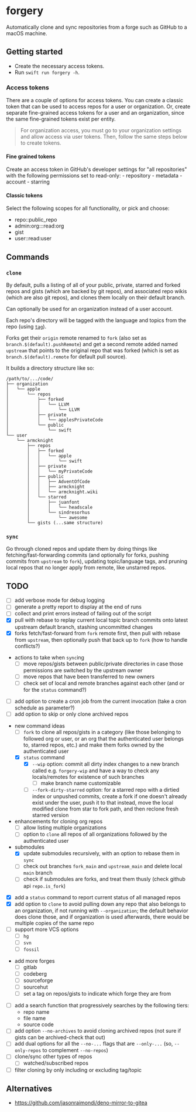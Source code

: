 # forgery

Automatically clone and sync repositories from a forge such as GitHub to a macOS machine.

## Getting started

- Create the necessary access tokens.
- Run `swift run forgery -h`.

### Access tokens

There are a couple of options for access tokens. You can create a classic token that can be used to access repos for a user or organization. Or, create separate fine-grained access tokens for a user and an organization, since the same fine-grained tokens exist per entity.

> For organization access, you must go to your organization settings and allow access via user tokens. Then, follow the same steps below to create tokens.

#### Fine grained tokens 

Create an access token in GitHub's developer settings for "all repositories" with the following permissions set to read-only:
    - repository 
        - metadata
    - account
        - starring
        
#### Classic tokens

Select the following scopes for all functionality, or pick and choose:
- repo::public_repo
- admin:org:::read:org
- gist
- user::read:user

## Commands

###  `clone`

By default, pulls a listing of all of your public, private, starred and forked repos and gists (which are backed by git repos), and associated repo wikis (which are also git repos), and clones them locally on their default branch.

Can optionally be used for an organization instead of a user account.

Each repo's directory will be tagged with the language and topics from the repo (using [`tag`](https://github.com/jdberry/tag)).

Forks get their `origin` remote renamed to `fork` (also set as `branch.$(default).pushRemote`) and get a second remote added named `upstream` that points to the original repo that was forked (which is set as `branch.$(default).remote` for default pull source).

It builds a directory structure like so:
```
/path/to/.../code/
├── organization
│   └── apple
│       └── repos
│           ├── forked
│           │   └── LLVM
│           │       └── LLVM
│           ├── private
│           │   └── applesPrivateCode
│           └── public
│               └── swift
└── user
    └── armcknight
        ├── repos
        │   ├── forked
        │   │   └── apple
        │   │       └── swift
        │   ├── private
        │   │   └── myPrivateCode
        │   ├── public
        │   │   ├── AdventOfCode
        │   │   ├── armcknight
        │   │   └── armcknight.wiki
        │   └── starred
        │       ├── juanfont
        │       │   └── headscale
        │       └── sindresorhus
        │           └── awesome
        └── gists (...same structure)
```

### `sync`

Go through cloned repos and update them by doing things like fetching/fast-forwarding commits (and optionally for forks, pushing commits from `upstream` to `fork`), updating topic/language tags, and pruning local repos that no longer apply from remote, like unstarred repos.

## TODO

- [ ] add verbose mode for debug logging
- [ ] generate a pretty report to display at the end of runs
- [ ] collect and print errors instead of failing out of the script
- [x] pull with rebase to replay current local topic branch commits onto latest upstream default branch, stashing uncommitted changes
- [x] forks fetch/fast-forward from `fork` remote first, then pull with rebase from `upstream`, then optionally push that back up to `fork` (how to handle conflicts?)
- actions to take when `sync`ing
    - [ ] move repos/gists between public/private directories in case those permissions are switched by the upstream owner
    - [ ] move repos that have been transferred to new owners
    - [ ] check set of local and remote branches against each other (and or for the `status` command?)
- [ ] add option to create a cron job from the current invocation (take a cron schedule as parameter?)
- [ ] add option to skip or only clone archived repos
- new command ideas
    - [ ] `fork` to clone all repos/gists in a category (like those belonging to followed org or user, or an org that the authenticated user belongs to, starred repos, etc.) and make them forks owned by the authenticated user
    - [x] `status` command
        - [x] `--wip` option: commit all dirty index changes to a new branch called e.g. `forgery-wip` and have a way to check any locals/remotes for existence of such branches 
            - [ ] make branch name customizable
        - [ ] `--fork-dirty-starred` option: for a starred repo with a dirtied index or unpushed commits, create a fork if one doesn't already exist under the user, push it to that instead, move the local modified clone from star to fork path, and then reclone fresh starred version
- enhancements for cloning org repos
    - [ ] allow listing multiple organizations
    - [ ] option to `clone` all repos of all organizations followed by the authenticated user
- submodules
    - [x] update submodules recursively, with an option to rebase them in `sync`
    - [ ] check out branches `fork_main` and `upstream_main` and delete local `main` branch
    - [ ] check if submodules are forks, and treat them thusly (check github api `repo.is_fork`)
- [x] add a `status` command to report current status of all managed repos
- [x] add option to `clone` to avoid pulling down any repo that also belongs to an organization, if not running with `--organization`; the default behavior does clone those, and if organization is used afterwards, there would be multiple copies of the same repo
- [ ] support more VCS options
    - [ ] `hg`
    - [ ] `svn`
    - [ ] `fossil`
- add more forges
    - [ ] gitlab
    - [ ] codeberg
    - [ ] sourceforge
    - [ ] sourcehut
    - [ ] set a tag on repos/gists to indicate which forge they are from
- [ ] add a search function that progressively searches by the following tiers:
    - repo name
    - file name
    - source code
- [ ] add option `--no-archives` to avoid cloning archived repos (not sure if gists can be archived-check that out)
- [ ] add dual options for all the `--no-...` flags that are `--only-...` (so, `--only-repos` to complement `--no-repos`)
- [ ] clone/sync other types of repos
    - [ ] watched/subscribed repos
- [ ] filter cloning by only including or excluding tag/topic

## Alternatives

- https://github.com/jasonraimondi/deno-mirror-to-gitea
